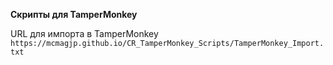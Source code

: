 **Скрипты для TamperMonkey**

URL для импорта в TamperMonkey
`https://mcmagjp.github.io/CR_TamperMonkey_Scripts/TamperMonkey_Import.txt`
